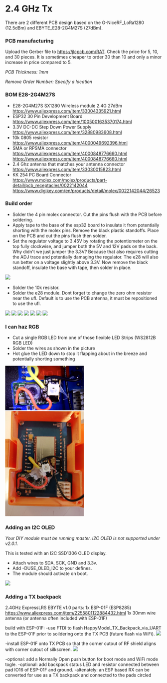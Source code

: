 # 2.4 GHz Tx

There are 2 different PCB design based on the G-NiceRF_LoRa1280 (12.5dBm) and EBYTE_E28-2G4M27S (27dBm).

### PCB manufacturing

Upload the Gerber file to https://jlcpcb.com/RAT.  Check the price for 5, 10, and 30 pieces.  It is sometimes cheaper to order 30 than 10 and only a minor increase in price compared to 5.

*PCB Thickness: 1mm*

*Remove Order Number: Specify a location*

### BOM E28-2G4M27S

- E28-2G4M27S SX1280 Wireless module 2.4G 27dBm https://www.aliexpress.com/item/33004335921.html
- ESP32 30 Pin Development Board https://www.aliexpress.com/item/1005001635370174.html
- 3.3V DC-DC Step Down Power Supply https://www.aliexpress.com/item/32880983608.html
- 10k 0805 resistor https://www.aliexpress.com/item/4000049692396.html
- SMA or RPSMA connector https://www.aliexpress.com/item/4000848776660.html https://www.aliexpress.com/item/4000848776660.html
- 2.4 Ghz antenna that matches your antenna connector https://www.aliexpress.com/item/33030015823.html
- KK 254 PC Board Connector https://www.molex.com/molex/products/part-detail/pcb_receptacles/0022142044 https://www.digikey.com/en/products/detail/molex/0022142044/26523

### Build order

- Solder the 4 pin molex connector.  Cut the pins flush with the PCB before soldering.
- Apply tape to the base of the esp32 board to insulate it from potentially shorting with the molex pins.  Remove the black plastic standoffs.  Place on the PCB and cut the pins flush then solder.
- Set the regulator voltage to 3.45V by rotating the potentiometer on the top fully clockwise, and jumper both the 5V and 12V pads on the back.  Why didn't we just jumper the 3.3V?  Because that also requires cutting the ADJ trace and potentially damaging the regulator.  The e28 will also run better on a voltage slightly above 3.3V.  Now remove the black standoff, insulate the base with tape, then solder in place.

<img src="img/regulator_setup.jpg" width="30%">

- Solder the 10k resistor.
- Solder the e28 module.  Dont forget to change the zero ohm resistor near the ufl.  Default is to use the PCB antenna, it must be repositioned to use the ufl.

<img src="img/1.jpg" width="30%"> <img src="img/2.jpg" width="30%"> <img src="img/3.jpg" width="30%"> <img src="img/5.jpg" width="30%"> <img src="img/6.jpg" width="30%">
<img src="img/7.jpg" width="30%"> <img src="img/8.jpg" width="30%">

### I can haz RGB

- Cut a single RGB LED from one of those flexible LED Strips (WS2812B RGB LED)
- Solder the wires as shown in the picture
- Hot glue the LED down to stop it flapping about in the breeze and potentially shorting something

<img src="img/rgb-wiring.jpg" width="50%"> <img src="img/rgb-case.jpg" width="50%">

### Adding an I2C OLED

*Your DIY module must be running master. I2C OLED is not supported under v2.0.1.*

This is tested with an I2C SSD1306 OLED display.

- Attach wires to SDA, SCK, GND and 3.3v.
- Add -DUSE_OLED_I2C to your defines.
- The module should activate on boot.

<img src="img/diy_e28_sx1280_oled.jpg" width="50%">

### Adding a TX backpack

2.4GHz ExpressLRS EBYTE v1.0 parts:
1x ESP-01F (ESP8285) https://www.aliexpress.com/item/2255801122884432.html
1x 30mm wire antenna (or antenna often included with ESP-01F)

build with ESP-01F:
-use FTDI to flash HappyModel_TX_Backpack_via_UART to the ESP-01F prior to soildering onto the TX PCB (future flash via WiFi). 
<img src="img/ESP-01F_FTDI_flash.jpg" width="50%">

-install ESP-01F onto TX PCB so that the corner cutout of RF shield aligns with corner cutout of silkscreen.
<img src="img/diy_e28_sx1280-bakcpack.jpg" width="50%">

-optional: add a Normally Open push button for boot mode and WiFi mode togle.
-optional: add backpack status LED and resistor connected between pad IO16 of ESP-01F and ground.
-altenately: an ESP based RX can be converted for use as a TX backpack and connected to the pads circled


